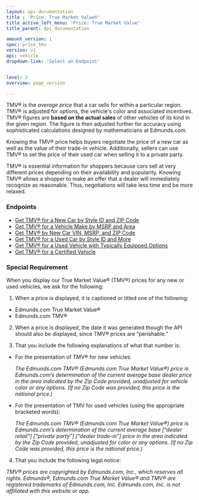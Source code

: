 ```yaml
---
layout: api-documentation
title : 'Price: True Market Value®'
title_active_left_menu: 'Price: True Market Value'
title_parent: Api documentation

amount_version: 1
spec: price_tmv
version: v1
api: vehicle
dropdown-link: 'Select an Endpoint'


level: 2
overview: page_version

---
```


<div class="info-message">
 TMV® is the <i>average price</i> that a car sells for within a particular region. TMV® is adjusted for options, the vehicle's color and associated incentives. TMV® figures are <strong>based on the actual sales</strong> of other vehicles of its kind in the given region. The figure is then adjusted further for accuracy using sophisticated calculations designed by mathematicians at Edmunds.com.
</div>

Knowing the TMV® price helps buyers negotiate the price of a new car as well as the value of their trade-in vehicle. Additionally, sellers can use TMV® to set the price of their used car when selling it to a private party.

TMV® is essential information for shoppers because cars sell at very different prices depending on their availability and popularity. Knowing TMV® allows a shopper to make an offer that a dealer will immediately recognize as reasonable. Thus, negotiations will take less time and be more relaxed.

### Endpoints

* [Get TMV® for a New Car by Style ID and ZIP Code](/api-documentation/vehicle/price_tmv/v1/01_calculatenewtmv/api-description.html)
* [Get TMV® for a Vehicle Make by MSRP and Area](/api-documentation/vehicle/price_tmv/v1/02_calculatenewtmv_msrp/api-description.html)
* [Get TMV® by New Car VIN, MSRP, and ZIP Code](/api-documentation/vehicle/price_tmv/v1/03_calculatenewtmv_vin/api-description.html)
* [Get TMV® for a Used Car by Style ID and More](/api-documentation/vehicle/price_tmv/v1/04_calculateusedtmv/api-description.html)
* [Get TMV® for a Used Vehicle with Typically Equipped Options](/api-documentation/vehicle/price_tmv/v1/05_calculatetypicallyequippedusedtmv/api-description.html)
* [Get TMV® for a Certified Vehicle](/api-documentation/vehicle/price_tmv/v1/06_findcertifiedpriceforstyle/api-description.html)

### Special Requirement

When you display our True Market Value® (TMV®) prices for any new or used vehicles, we ask for the following:

1) When a price is displayed, it is captioned or titled one of the following: 

* Edmunds.com True Market Value®
* Edmunds.com TMV®

2) When a price is displayed, the date it was generated though the API should also be displayed, since TMV® prices are “perishable.”

3) That you include the following explanations of what that number is:

* For the presentation of TMV® for new vehicles:

	*The Edmunds.com TMV® (Edmunds.com True Market Value®) price is Edmunds.com’s determination of the current average base dealer price in the area indicated by the Zip Code provided, unadjusted for vehicle color or any options. (If no Zip Code was provided, this price is the national price.)*

* For the presentation of TMV for used vehicles (using the appropriate bracketed words):

	*The Edmunds.com TMV® (Edmunds.com True Market Value®) price is Edmunds.com’s determination of the current average base \[“dealer retail”\] \[“private party”\] \[“dealer trade-in”\] price in the area indicated by the Zip Code provided, unadjusted for color or any options.  (If no Zip Code was provided, this price is the national price.)*

4) That you include the following legal notice:

*TMV® prices are copyrighted by Edmunds.com, Inc., which reserves all rights. Edmunds®, Edmunds.com True Market Value® and TMV® are registered trademarks of Edmunds.com, Inc. Edmunds.com, Inc. is not affiliated with this website or app.*


